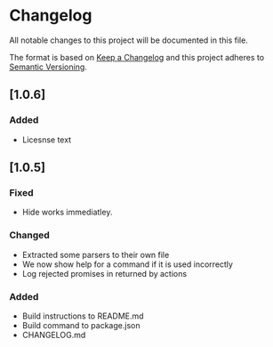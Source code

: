 # Changelog
All notable changes to this project will be documented in this file.

The format is based on [Keep a Changelog](http://keepachangelog.com/en/1.0.0/)
and this project adheres to [Semantic Versioning](http://semver.org/spec/v2.0.0.html).

## [1.0.6]

### Added

- Licesnse text

## [1.0.5]

### Fixed

- Hide works immediatley.

### Changed

- Extracted some parsers to their own file
- We now show help for a command if it is used incorrectly
- Log rejected promises in returned by actions

### Added

- Build instructions to README.md
- Build command to package.json
- CHANGELOG.md